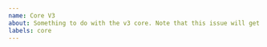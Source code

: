 ```yaml
---
name: Core V3
about: Something to do with the v3 core. Note that this issue will get transferred over to `lando/core`
labels: core
---
```

